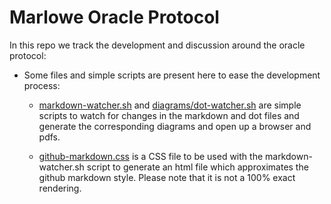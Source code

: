 # Marlowe Oracle Protocol

In this repo we track the development and discussion around the oracle protocol:

<!--
* The CIP which is one of the side effects of this effort can be found in the [CIP XXX Marlowe Oracle Protocol.md](./CIP%20XXX%20Marlowe%20Oracle%20Protocol.md) file.
-->
  
* Some files and simple scripts are present here to ease the development process:

  * [markdown-watcher.sh](./markdown-watcher.sh) and [diagrams/dot-watcher.sh](./diagrams/dot-watcher.sh) are simple scripts to watch for changes in the markdown and dot files and generate the corresponding diagrams and open up a browser and pdfs.

  * [github-markdown.css](./github-markdown.css) is a CSS file to be used with the markdown-watcher.sh script to generate an html file which approximates the github markdown style. Please note that it is not a 100% exact rendering.
